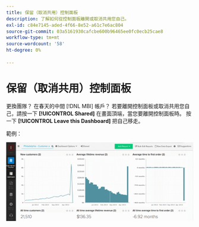 ```yaml
---
title: 保留（取消共用）控制面板
description: 了解如何從控制面板離開或取消共用您自己。
exl-id: c84e7145-aded-4f66-8e52-a61c7e6ac804
source-git-commit: 03a5161930cafcbe600b96465ee0fc0ecb25cae8
workflow-type: tm+mt
source-wordcount: '58'
ht-degree: 0%

---
```


# 保留（取消共用）控制面板

更換團隊？ 在春天的中間 [!DNL MBI] 帳戶？ 若要離開控制面板或取消共用您自己，請按一下 **[!UICONTROL Shared]** 在畫面頂端，當您要離開控制面板時。 按一下 **[!UICONTROL Leave this Dashboard]** 把自己移走。

範例：

![離開儀表板](../../assets/Leave_Dashboard.gif)
